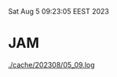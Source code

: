 Sat Aug  5 09:23:05 EEST 2023
# JAM
<a href='./cache/202308/05_09.log'>./cache/202308/05_09.log</a>
